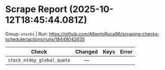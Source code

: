 # Scrape Report (2025-10-12T18:45:44.081Z)

Group: `stocks`  |  Run: https://github.com/AlbertoRoca96/scraping-checks-scheduler/actions/runs/18448042635

| Check | Changed | Keys | Error |
|---|:---:|:--|:--|
| `stock_ntdoy_global_quote` | — |  |  |
